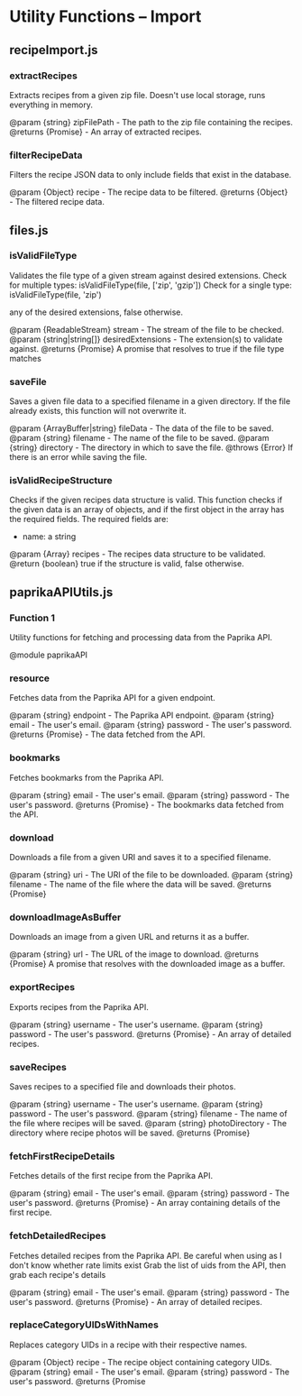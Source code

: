 # Utility Functions – Import

## recipeImport.js
### extractRecipes
Extracts recipes from a given zip file.
Doesn't use local storage, runs everything in memory.

@param {string} zipFilePath - The path to the zip file containing the recipes.
@returns {Promise<Array>} - An array of extracted recipes.

### filterRecipeData
Filters the recipe JSON data to only include fields that exist in the database.

@param {Object} recipe - The recipe data to be filtered.
@returns {Object} - The filtered recipe data.


## files.js
### isValidFileType
Validates the file type of a given stream against desired extensions.
Check for multiple types: isValidFileType(file, ['zip', 'gzip'])
Check for a single type: isValidFileType(file, 'zip')

any of the desired extensions, false otherwise.

@param {ReadableStream} stream - The stream of the file to be checked.
@param {string|string[]} desiredExtensions - The extension(s) to validate against.
@returns {Promise<boolean>} A promise that resolves to true if the file type matches

### saveFile
Saves a given file data to a specified filename in a given directory.
If the file already exists, this function will not overwrite it.

@param {ArrayBuffer|string} fileData - The data of the file to be saved.
@param {string} filename - The name of the file to be saved.
@param {string} directory - The directory in which to save the file.
@throws {Error} If there is an error while saving the file.

### isValidRecipeStructure
Checks if the given recipes data structure is valid.
This function checks if the given data is an array of objects,
and if the first object in the array has the required fields.
The required fields are:
- name: a string

@param {Array} recipes - The recipes data structure to be validated.
@return {boolean} true if the structure is valid, false otherwise.


## paprikaAPIUtils.js
### Function 1
Utility functions for fetching and processing data from the Paprika API.

@module paprikaAPI

### resource
Fetches data from the Paprika API for a given endpoint.

@param {string} endpoint - The Paprika API endpoint.
@param {string} email - The user's email.
@param {string} password - The user's password.
@returns {Promise<Object>} - The data fetched from the API.

### bookmarks
Fetches bookmarks from the Paprika API.

@param {string} email - The user's email.
@param {string} password - The user's password.
@returns {Promise<Object>} - The bookmarks data fetched from the API.

### download
Downloads a file from a given URI and saves it to a specified filename.

@param {string} uri - The URI of the file to be downloaded.
@param {string} filename - The name of the file where the data will be saved.
@returns {Promise<void>}

### downloadImageAsBuffer
Downloads an image from a given URL and returns it as a buffer.


@param {string} url - The URL of the image to download.
@returns {Promise<Buffer>} A promise that resolves with the downloaded image as a buffer.

### exportRecipes
Exports recipes from the Paprika API.

@param {string} username - The user's username.
@param {string} password - The user's password.
@returns {Promise<Array>} - An array of detailed recipes.

### saveRecipes
Saves recipes to a specified file and downloads their photos.

@param {string} username - The user's username.
@param {string} password - The user's password.
@param {string} filename - The name of the file where recipes will be saved.
@param {string} photoDirectory - The directory where recipe photos will be saved.
@returns {Promise<void>}

### fetchFirstRecipeDetails
Fetches details of the first recipe from the Paprika API.

@param {string} email - The user's email.
@param {string} password - The user's password.
@returns {Promise<Array>} - An array containing details of the first recipe.

### fetchDetailedRecipes
Fetches detailed recipes from the Paprika API.
Be careful when using as I don't know whether rate limits exist
Grab the list of uids from the API, then grab each recipe's details


@param {string} email - The user's email.
@param {string} password - The user's password.
@returns {Promise<Array>} - An array of detailed recipes.

### replaceCategoryUIDsWithNames
Replaces category UIDs in a recipe with their respective names.

@param {Object} recipe - The recipe object containing category UIDs.
@param {string} email - The user's email.
@param {string} password - The user's password.
@returns {Promise<Object>} - The updated recipe with category names.

### getCategories
Downloads categories from the Paprika API and saves them to lib/data/categories.json

@param {string} email - The user's email.
@param {string} password - The user's password.
@returns {Promise<Array>} - An array of categories.

### loadCategories
1. Loads categories from a specified file path.
Tries to access and read the file, parsing its contents as JSON.
If the file does not exist or an error occurs during reading,
logs the error and returns an empty array.

or an empty array if the file cannot be accessed or read.

@param {string} filepath - The path to the categories file.
@returns {Promise<Array>} - A promise that resolves to an array of categories,

### loadRecipes
Loads recipes from a given filename, which can be either a .json file or a .paprikarecipes archive.
If the file is a .json file, it is parsed as JSON. If it is a .paprikarecipes archive,
it is extracted using the extractRecipes function.
The recipes structure is then validated using the isValidRecipeStructure function.
If the recipes structure is invalid, an error is thrown.
If there is an error loading the recipes, an error is logged to the console and an empty array is returned.

@param {string} filename - The name of the file to load recipes from.
@returns {Promise<Array>} - The loaded recipes, or an empty array if there was an error.

### addCategoriesToDB
2. Adds categories to the database.

@param {Array} categories - An array of categories to be added.
@param {string} userId - The user's ID.
@returns {Promise<void>}

### addRecipesToDB
Adds recipes to the database.
stripped of any fields that don't exist on the recipe table in the DB).

@param {Array} declaredRecipes - An array of declared recipes (i.e. recipes
@param {string} userId - The user's ID.
@returns {Promise<Array>} - An array of created recipes.

### handlePhotosForRecipes
Handles all of the photo-related processing for recipes that have been added to the database.
This includes:
- Saving the main photo to the uploads directory
- Creating a RecipePhoto record for the main photo
- Handling the photos array by saving each photo to the uploads directory and creating a RecipePhoto record
- If the recipe is in .json format, downloading the photo from the photo_url field
- If all of the above haven't managed to grab an image, downloading it from the image_url field

@param {Array} createdRecipes - An array of created recipes.
@returns {Promise<void>}

### addRecipeCategoriesToDB
Adds categories to recipes in the database.

@param {Array} createdRecipes - An array of created recipes.
@param {Array} rawRecipes - An array of raw recipes.

### ensureCategoriesExist
Parse a recipe object and create any categories that don't exist
Ensures that all categories from the raw recipes exist in the database.
and newly created.

@param {Array} rawRecipes - An array of raw recipes.
@param {string} adminUserId - The ID of the admin user to create the categories under.
@returns {Promise<Array>} A promise that resolves to an array of all categories, both existing

### Function 19
Extracts the file extension from a given filename.


@param {string} filename - The name of the file to extract the extension from.
@returns {string} - The file extension.

### getFileType
Extracts the file extension from a given filename.


@param {string} filename - The name of the file to extract the extension from.
@returns {string} - The file extension.

### declareRecipes
Takes an array of raw recipes and returns a new array with the recipe fields
remapped to match the columns in the Recipe table.

@param {Array} rawRecipes - The array of raw recipes.
@param {boolean} isPublic - Whether the recipes should be marked as public.
@returns {Promise<Array>} A promise that resolves to an array of remapped recipe objects.

### getJSONLength
Reads a JSON file and returns the length of the array stored in the file. If the file
does not exist, or if the file is not a valid JSON file, or if the JSON content is not
an array, returns null. If the file is empty, returns 0.

stored in the file, or null if the file does not exist or is malformed.

@param {string} filePath - The path to the JSON file.
@returns {Promise<number | null>} A promise that resolves to the length of the array

### filterExistingRecipes
Filters out recipes that already exist in the database from a given array of raw recipes.

This function takes an array of raw recipe objects and checks their unique identifiers (UIDs)
against those stored in the database. It returns a new array containing only the recipes
that are not already present in the database.


@param {Array} rawRecipes - An array of raw recipe objects, each containing a unique identifier (UID).
@returns {Promise<Array>} A promise that resolves to an array of recipes that do not exist in the database.


## paprikaAPI.js
### Function 1
Utility script to fetch data from the Paprika API and save it to local JSON files.

This script uses the Paprika API to fetch various types of data (e.g., recipes, categories, groceries)
and saves the fetched data as JSON files in the `uploads/imports` directory.

Before running the script, ensure that the Paprika email and password are set in the `.env` file.


@module paprikaAPI
@requires fs/promises
@requires path
@requires dotenv
@requires ./paprikaAPI.js

### fetchData
Fetches data from the Paprika API and saves it to a JSON file.


@param {string} fetchType - The type of data to fetch (e.g., 'categories', 'recipes', 'groceries', etc.).
@param {string} email - The user's email.
@param {string} password - The user's password.
@param {string} userId - The ID of the user whose data to fetch.
@returns {Promise<string>} - A promise that resolves with a success message if the fetch is successful, or rejects with an error message if the fetch fails.


## paprikaFileImport.js
### importPaprikaData
Load categories and recipes from the Paprika API, or local JSON at uploads/imports/categories.json and uploads/imports/recipes.json and save them to the database.

@param {number} userId - The ID of the user whose data we are importing.

### importPaprikaCategories
Load categories from the Paprika API, or local JSON at uploads/imports/categories.json and save them to the database.

@param {number} userId - The ID of the user whose categories we are importing.

### importPaprikaRecipes
Imports recipes from a specified file into the database for a given user.

This function loads recipes from a file, checks for duplicates against existing recipes,
and imports new recipes into the database. It ensures that categories exist in the database
and associates them with the recipes. Additionally, it handles the import of recipe photos.


@param {number} userId - The ID of the user whose recipes are being imported.
@param {string} filename - The name of the file from which recipes will be loaded.
@param {boolean} [isPublic=false] - A flag indicating whether the imported recipes should be public.
@returns {Promise<Object>} An object containing the success status, a message, and the count of imported recipes.
